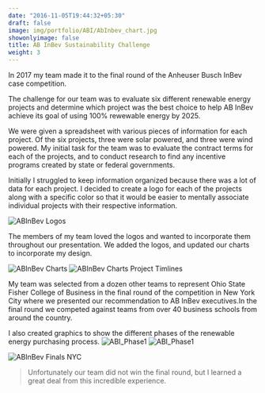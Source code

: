 ```yaml
---
date: "2016-11-05T19:44:32+05:30"
draft: false
image: img/portfolio/ABI/AbInbev_chart.jpg
showonlyimage: false
title: AB InBev Sustainability Challenge
weight: 3
---
```


In 2017 my team made it to the final round of the Anheuser Busch InBev case competition.  
<!--more-->

The challenge for our team was to evaluate six different renewable energy projects and determine which project was the best choice to help AB InBev achieve its goal of using 100% rewewable energy by 2025. 

We were given a spreadsheet with various pieces of information for each project. Of the six projects, three were solar powered, and three were wind powered. My initial task for the team was to evaluate the contract terms for each of the projects, and to conduct research to find any incentive programs created by state or federal governments. 

Initially I struggled to keep information organized because there was a lot of data for each project. I decided to create a logo for each of the projects along with a specific color so that it would be easier to mentally associate individual projects with their respective information. 

![ABInBev Logos][1]

The members of my team loved the logos and wanted to incorporate them throughout our presentation. We added the logos, and updated our charts to incorporate my design.

![ABInBev Charts][2]
![ABInBev Charts Project Timlines][4]

My team was selected from a dozen other teams to represent Ohio State Fisher College of Business in the final round of the competition in New York City where we presented our recommendation to AB InBev executives.In the final round we competed against teams from over 40 business schools from around the country. 

I also created graphics to show the different phases of the renewable energy purchasing process. 
![ABI_Phase1][5]
![ABI_Phase1][6]


![ABInBev Finals NYC][3]

> Unfortunately our team did not win the final round, but I learned a great deal from this incredible experience.



[1]: /img/portfolio/ABI/AbInbev_logos.JPG
[2]: /img/portfolio/ABI/AbInbev_chart.JPG
[3]: /img/portfolio/ABI/AbInbev_nyc.JPG
[4]: /img/portfolio/ABI/abinbev_timeline.PNG
[5]: /img/portfolio/ABI/abi_phase_1.PNG
[6]: /img/portfolio/ABI/abi_phase_2.PNG
